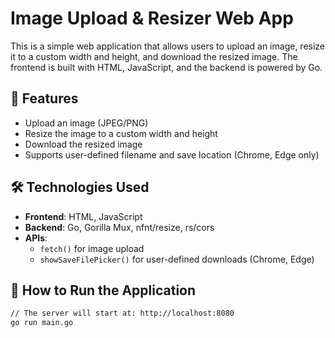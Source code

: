 # Image Upload & Resizer Web App

This is a simple web application that allows users to upload an image, resize it to a custom width and height, and download the resized image. The frontend is built with HTML, JavaScript, and the backend is powered by Go.

## 🚀 Features

- Upload an image (JPEG/PNG)
- Resize the image to a custom width and height
- Download the resized image
- Supports user-defined filename and save location (Chrome, Edge only)

## 🛠️ Technologies Used

- **Frontend**: HTML, JavaScript
- **Backend**: Go, Gorilla Mux, nfnt/resize, rs/cors
- **APIs**:
  - `fetch()` for image upload
  - `showSaveFilePicker()` for user-defined downloads (Chrome, Edge)

## 🚀 How to Run the Application
```sh
// The server will start at: http://localhost:8080
go run main.go
```